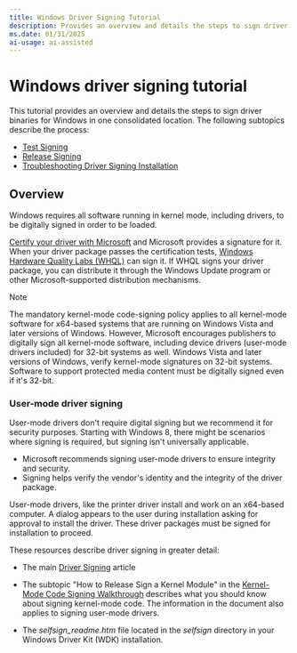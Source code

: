 ```yaml
---
title: Windows Driver Signing Tutorial
description: Provides an overview and details the steps to sign driver binaries for Windows.
ms.date: 01/31/2025
ai-usage: ai-assisted
---
```


# Windows driver signing tutorial

This tutorial provides an overview and details the steps to sign driver binaries for Windows in one consolidated location. The following subtopics describe the process:

- [Test Signing](test-signing.md)
- [Release Signing](release-signing.md)
- [Troubleshooting Driver Signing Installation](troubleshooting-driver-signing-installation.md)

## Overview

Windows requires all software running in kernel mode, including drivers, to be digitally signed in order to be loaded.

[Certify your driver with Microsoft](/windows-hardware/test/hlk/) and Microsoft provides a signature for it. When your driver package passes the certification tests, [Windows Hardware Quality Labs (WHQL)](./whql-release-signature.md) can sign it. If WHQL signs your driver package, you can distribute it through the Windows Update program or other Microsoft-supported distribution mechanisms.

> [!NOTE]
> The mandatory kernel-mode code-signing policy applies to all kernel-mode software for x64-based systems that are running on Windows Vista and later versions of Windows. However, Microsoft encourages publishers to digitally sign all kernel-mode software, including device drivers (user-mode drivers included) for 32-bit systems as well. Windows Vista and later versions of Windows, verify kernel-mode signatures on 32-bit systems. Software to support protected media content must be digitally signed even if it's 32-bit.

### User-mode driver signing

User-mode drivers don't require digital signing but we recommend it for security purposes. Starting with Windows 8, there might be scenarios where signing is required, but signing isn't universally applicable.

- Microsoft recommends signing user-mode drivers to ensure integrity and security.
- Signing helps verify the vendor's identity and the integrity of the driver package.

User-mode drivers, like the printer driver install and work on an x64-based computer. A dialog appears to the user during installation asking for approval to install the driver. These driver packages must be signed for installation to proceed.

These resources describe driver signing in greater detail:

- The main [Driver Signing](driver-signing.md) article

- The subtopic "How to Release Sign a Kernel Module" in the [Kernel-Mode Code Signing Walkthrough](/previous-versions/windows/hardware/design/dn653569(v=vs.85)) describes what you should know about signing kernel-mode code. The information in the document also applies to signing user-mode drivers.

- The *selfsign_readme.htm* file located in the *selfsign* directory in your Windows Driver Kit (WDK) installation.

